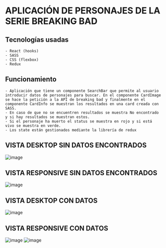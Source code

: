 # APLICACIÓN DE PERSONAJES DE LA SERIE BREAKING BAD

## Tecnologías usadas
    - React (hooks)
    - SASS
    - CSS (flexbox)
    - Redux

## Funcionamiento
    - Aplicación que tiene un componente SearchBar que permite al usuario introducir datos de personajes para buscar. En el componente CardImage se hace la petición a la API de breaking bad y finalmente en el componente CardInfo se muestran los resultados en una card creada con SASS. 
    - En caso de que no se encuentren resultados se muestra No encontrado y si hay resultados se muestran estos.
    - Si el personaje ha muerto el status se muestra en rojo y si está vivo se muestra en verde.
    - Los state están gestionados mediante la librería de redux
## VISTA DESKTOP SIN DATOS ENCONTRADOS
![image](https://user-images.githubusercontent.com/88061350/205274863-92d79575-018e-4633-8486-735a34c69be7.png)

## VISTA RESPONSIVE SIN DATOS ENCONTRADOS
![image](https://user-images.githubusercontent.com/88061350/205274949-faea1c59-721f-4680-a511-d94b5a6ca56e.png)

## VISTA DESKTOP CON DATOS
![image](https://user-images.githubusercontent.com/88061350/205273743-eb30911d-4d25-4ec8-94ba-2240c26a69af.png)

## VISTA RESPONSIVE CON DATOS
![image](https://user-images.githubusercontent.com/88061350/205273925-6aa2d19f-2e6e-454e-81e1-822bb33d8240.png)
![image](https://user-images.githubusercontent.com/88061350/205274030-cc6b02ad-617f-4be9-a4e7-4685aefe4670.png)
